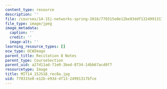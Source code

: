 ```yaml
---
content_type: resource
description: ''
file: /courses/14-15j-networks-spring-2018/770315e0e12be93ddf1324991317bfce_MIT14_15JS18_rec8a.jpg
file_type: image/jpeg
image_metadata:
  caption: ''
  credit: ''
  image-alt: ''
learning_resource_types: []
ocw_type: OCWImage
parent_title: Recitation 8 Notes
parent_type: CourseSection
parent_uid: a27d11ad-71e0-3bed-8734-14bb67acd0f7
resourcetype: Image
title: MIT14_15JS18_rec8a.jpg
uid: 770315e0-e12b-e93d-df13-24991317bfce
---
```

